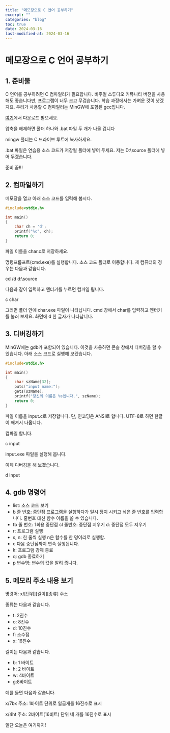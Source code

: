 ```yaml
---
title: "메모장으로 C 언어 공부하기"
excerpt: ""
categories: "blog"
toc: true
date: 2024-03-16
last-modified-at: 2024-03-16
---
```




# 메모장으로 C 언어 공부하기

## 1. 준비물

C 언어를 공부하려면 C 컴파일러가 필요합니다. 비주얼 스튜디오 커뮤니티 버전을 사용해도 좋습니다만, 프로그램이 너무 크고 무겁습니다. 학습 과정에서는 가벼운 것이 낫겠지요. 
우리가 사용할 C 컴파일러는 MinGW에 포함된 gcc입니다. 

[여기](https://drive.google.com/file/d/1_XjPWvK8It_xgNFDC28PWZqyuG-MMyCK/view?usp=sharing)에서 다운로드 받으세요.

압축을 해제하면 폴더 하나와 .bat 파일 두 개가 나올 겁니다

mingw 폴더는 C 드라이브 루트에 복사하세요.

.bat 파일은 연습용 소스 코드가 저장될 폴더에 넣어 두세요. 저는 D:\source 폴더에 넣어 두겠습니다.

준비 끝!!!


## 2. 컴파일하기

메모장을 열고 아래 소스 코드를 입력해 봅시다.

```c
#include<stdio.h>

int main()
{
	char ch = 'd';
	printf("%c", ch);
	return 0;
}
```

파일 이름을 char.c로 저장하세요.

명령프롬프트(cmd.exe)를 실행합니다. 소스 코드 폴더로 이동합니다. 제 컴퓨터의 경우는 다음과 같습니다.

cd /d d:\source

다음과 같이 입력하고 엔터키를 누르면 컴파일 됩니다.

c char

그러면 폴더 안에 char.exe 파일이 나타납니다. cmd 창에서 char를 입력하고 엔터키를 눌러 보세요. 화면에 d 한 글자가 나타납니다. 


## 3. 디버깅하기

MinGW에는 gdb가 포함되어 있습니다. 이것을 사용하면 콘솔 창에서 디버깅을 할 수 있습니다. 아래 소스 코드로 실행해 보겠습니다.

```c
#include<stdio.h>

int main()
{
	char szName[32];
	puts("input name:");
	gets(szName);
	printf("당신의 이름은 %s입니다.", szName);
	return 0;
}
```

파일 이름을 input.c로 저장합니다. 단, 인코딩은 ANSI로 합니다. UTF-8로 하면 한글이 깨져서 나옵니다.

컴파일 합니다.

c input

input.exe 파일을 실행해 봅니다.

이제 디버깅을 해 보겠습니다.

d input

## 4. gdb 명령어

- list: 소스 코드 보기
- b 줄 번호: 중단점 프로그램을 실행하다가 일시 정지 시키고 싶은 줄 번호를 입력합니다. 줄번호 대신 함수 이름을 쓸 수 있습니다.
- tb 줄 번호: 1회용 중단점
cl 줄번호: 중단점 지우기
d: 중단점 모두 지우기
- r: 프로그램 실행
- s, n: 한 줄씩 실행 n은 함수를 한 덩어리로 실행함.
- c 다음 중단점까지 연속 실행됩니다.
- k: 프로그램 강제 종료
- q: gdb 종료하기
- p 변수명: 변수의 값을 알려 줍니다.

## 5. 메모리 주소 내용 보기

명령어: x/[단위][길이][종류] 주소

종류는 다음과 같습니다.

- t: 2진수
- o:  8진수
- d: 10진수
- f: 소수점
- x: 16진수

길이는 다음과 같습니다.

- b: 1 바이트
- h: 2 바이트
- w: 4바이트
- g:8바이트


예를 들면 다음과 같습니다.

x/7bx 주소: 1바이트 단위로 일곱개를 16진수로 표시

x/4ht 주소: 2바이트(16비트) 단위  네 개를 16진수로 표시

일단 오늘은 여기까지!

